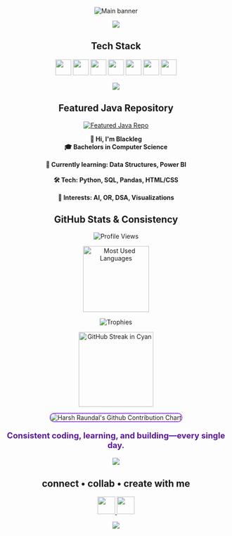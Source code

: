 <!-- Artistic & Professional Profile README for Harsh Raundal (BlacklegCODE) -->

<!-- Title Banner -->
<p align="center">
  <img src="https://readme-typing-svg.herokuapp.com/?font=Montserrat&size=48&duration=3000&pause=500&color=3C096C&center=true&vCenter=true&width=800&lines=Hi,+I'm+Harsh+Raundal" alt="Main banner" />
</p>

<!-- Divider -->
<p align="center">
  <img src="https://capsule-render.vercel.app/api?type=waving&color=3C096C,5A189A,9D4EDD,7B2FF2,5DD8FF,57C5B6&height=50&section=header"/>
</p>

<!-- Tech Stack Section -->
<h2 align="center"><b>Tech Stack</b></h2>
<p align="center">
  <img src="https://img.shields.io/badge/Java-3C096C?style=for-the-badge&logo=java&logoColor=white" height="36"/>
  <img src="https://img.shields.io/badge/Python-5A189A?style=for-the-badge&logo=python&logoColor=white" height="36"/>
  <img src="https://img.shields.io/badge/Pandas-57C5B6?style=for-the-badge&logo=pandas&logoColor=white" height="36"/>
  <img src="https://img.shields.io/badge/Matplotlib-7B2FF2?style=for-the-badge&logo=matplotlib&logoColor=white" height="36"/>
  <img src="https://img.shields.io/badge/Jupyter-9D4EDD?style=for-the-badge&logo=jupyter&logoColor=white" height="36"/>
  <img src="https://img.shields.io/badge/Power%20BI-5DD8FF?style=for-the-badge&logo=powerbi&logoColor=black" height="36"/>
  <img src="https://img.shields.io/badge/SQL-3C096C?style=for-the-badge&logo=postgresql&logoColor=white" height="36"/>
</p>

<!-- Divider -->
<p align="center">
  <img src="https://capsule-render.vercel.app/api?type=rect&color=9D4EDD,5A189A,3C096C,5DD8FF,57C5B6,7B2FF2&height=4&section=header"/>
</p>

<!-- Featured Repository -->
<h2 align="center"><b>Featured Java Repository</b></h2>
<p align="center">
  <a href="https://github.com/BlacklegCODE/JAVA-all-codes">
    <img src="https://github-readme-stats.vercel.app/api/pin/?username=BlacklegCODE&repo=JAVA-all-codes&theme=midnight-purple" alt="Featured Java Repo" />
  </a>
</p>

<!-- About Me Paragraph -->
<p align="center">
  <b>
    👋 Hi, I'm Blackleg<br/>
    🎓 Bachelors in Computer Science<br/><br/>
    🔭 Currently learning: Data Structures, Power BI<br/><br/>
    🛠️ Tech: Python, SQL, Pandas, HTML/CSS<br/><br/>
    🧠 Interests: AI, OR, DSA, Visualizations
  </b>
</p>

<!-- Divider -->


<!-- GitHub Stats Section -->
<h2 align="center"><b>GitHub Stats & Consistency</b></h2>
<p align="center">
  <img src="https://komarev.com/ghpvc/?username=BlacklegCODE&style=flat-square&color=9D4EDD" alt="Profile Views"/>
</p>
<p align="center">
  <img src="https://github-readme-stats.vercel.app/api/top-langs/?username=BlacklegCODE&layout=compact&theme=midnight-purple&bg_color=00000000" alt="Most Used Languages" height="150"/>
</p>
<p align="center">
  <img src="https://github-profile-trophy.vercel.app/?username=BlacklegCODE&theme=onestar&margin-w=8&margin-h=8" alt="Trophies"/>
</p>
<p align="center">
  <img src="https://github-readme-streak-stats.herokuapp.com/?user=BlacklegCODE&theme=github-dark-blue&hide_border=true&ring=13F1FC&fire=13F1FC&currStreakNum=13F1FC&sideNums=13F1FC&currStreakLabel=13F1FC&sideLabels=13F1FC&dates=5DD8FF" alt="GitHub Streak in Cyan" height="170"/>
</p>
<p align="center">
  <img src="https://ghchart.rshah.org/13F1FC/BlacklegCODE" alt="Harsh Raundal's Github Contribution Chart" style="max-width:100%; border-radius: 10px; border: 2px solid #9D4EDD;" />
</p>
<p align="center" style="color:#5A189A; font-size:1.15rem; font-weight:700;">
  <b>Consistent coding, learning, and building—every single day.</b>
</p>

<!-- Divider -->
<p align="center">
  <img src="https://capsule-render.vercel.app/api?type=rect&color=5DD8FF,7B2FF2,3C096C,9D4EDD,5A189A,57C5B6&height=4&section=header"/>
</p>

<!-- Connect Collab Create Section -->
<h2 align="center"><b>connect • collab • create with me</b></h2>
<p align="center">
  <a href="https://www.linkedin.com/in/harsh-raundal-b4a384215/" target="_blank">
    <img src="https://img.shields.io/badge/LinkedIn-3C096C?style=for-the-badge&logo=linkedin&logoColor=white" height="40" />
  </a>
  <a href="https://www.instagram.com/h_k_raundal/" target="_blank">
    <img src="https://img.shields.io/badge/Instagram-9D4EDD?style=for-the-badge&logo=instagram&logoColor=white" height="40" />
  </a>
</p>

<!-- Divider -->
<p align="center">
  <img src="https://capsule-render.vercel.app/api?type=waving&color=3C096C,5A189A,9D4EDD,7B2FF2,5DD8FF,57C5B6&height=50&section=header"/>
</p>
